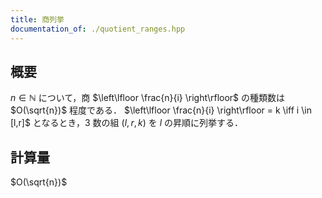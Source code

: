 ```yaml
---
title: 商列挙
documentation_of: ./quotient_ranges.hpp
---
```


## 概要
$n \in \mathbb{N}$ について，商 $\left\lfloor \frac{n}{i} \right\rfloor$ の種類数は $O(\sqrt{n})$ 程度である．
$\left\lfloor \frac{n}{i} \right\rfloor = k \iff i \in [l,r]$ となるとき，3 数の組 $(l,r,k)$ を $l$ の昇順に列挙する．

## 計算量
$O(\sqrt{n})$
